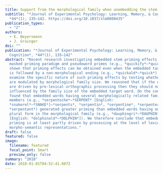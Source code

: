 ```yaml
---
title: Support from the morphological family when unembedding the stem
subtitle: "*Journal of Experimental Psychology: Learning, Memory, & Cognition*,
  *44*(1), 135–142. https://doi.org/10.1037/xlm0000435"
publication_types:
  - "2"
authors:
  - E. Beyersmann
  - J. Grainger
doi: ""
publication: "*Journal of Experimental Psychology: Learning, Memory, &
  Cognition*, *44*(1), 135–142"
abstract: "Recent research investigating embedded stem priming effects with the
  masked priming paradigm and pseudoword primes (e.g., *quickify*–*quick*) has
  shown that priming effects can be obtained even when the embedded target word
  is followed by a non-morphological ending (e.g., *quickald*–*quick*). Here we
  examine the specific nature of such priming effects by testing whether they
  are modulated by morphological family size. We reasoned that if the effects
  are driven by pre-lexical orthographic processing then they should not be
  influenced by the family size of the embedded target word. On the contrary, we
  found that embedded words having several morphologically related family
  members (e.g., *serpentoche*–*SERPENT* [English:
  *snakerel*–*SNAKE*]—*serpents*, *serpentin*, *serpentine*, *serpenter*,
  *serpentant*) generated greater priming than embedded words having only the
  plural form in the morphological family (e.g., *dauphingri*–*DAUPHIN*
  [English: *dolphinald*–*DOLPHIN*]). We therefore conclude that embedded stem
  priming is at least partly driven by processing at the level of lexical and
  morpho-semantic representations."
draft: false
featured: false
image:
  filename: featured
  focal_point: Smart
  preview_only: false
summary: "2018"
date: 2018-01-01T04:52:41.607Z
---
```

